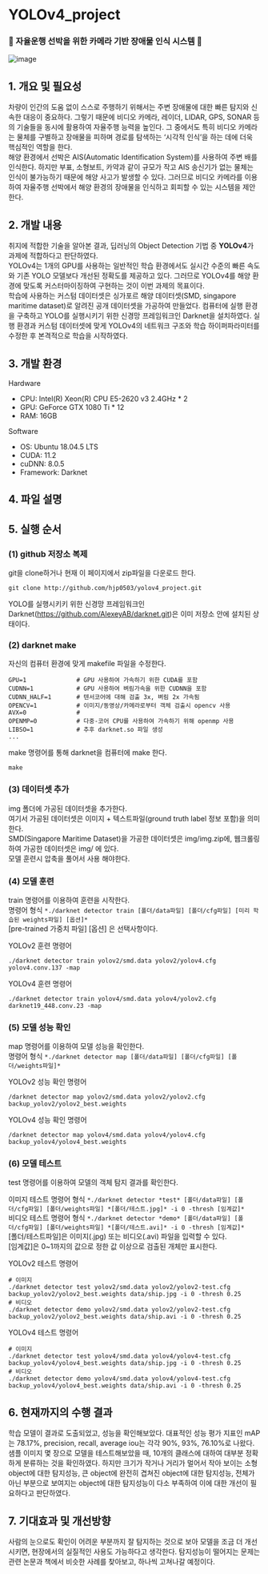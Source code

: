 # YOLOv4_project 

### 🚢 자율운행 선박을 위한 카메라 기반 장애물 인식 시스템 🚢  
![image](https://user-images.githubusercontent.com/60416651/113977243-43289880-987d-11eb-893f-fa6cb7ce69a8.png)

## 1. 개요 및 필요성
  차량이 인간의 도움 없이 스스로 주행하기 위해서는 주변 장애물에 대한 빠른 탐지와 신속한 대응이 중요하다. 그렇기 때문에 비디오 카메라, 레이더, LIDAR, GPS, SONAR 등의 기술들을 동시에 활용하여 자율주행 능력을 높인다. 그 중에서도 특히 비디오 카메라는 물체를 구별하고 장애물을 피하며 경로를 탐색하는 ‘시각적 인식’을 하는 데에 더욱 핵심적인 역할을 한다.  
  해양 환경에서 선박은 AIS(Automatic Identification System)를 사용하여 주변 배를 인식한다. 하지만 부표, 소형보트, 카약과 같이 규모가 작고 AIS 송신기가 없는 물체는 인식이 불가능하기 때문에 해양 사고가 발생할 수 있다. 그러므로 비디오 카메라를 이용하여 자율주행 선박에서 해양 환경의 장애물을 인식하고 회피할 수 있는 시스템을 제안한다. 


## 2. 개발 내용
   취지에 적합한 기술을 알아본 결과, 딥러닝의 Object Detection 기법 중 **YOLOv4**가 과제에 적합하다고 판단하였다.  
   YOLOv4는 1개의 GPU를 사용하는 일반적인 학습 환경에서도 실시간 수준의 빠른 속도와 기존 YOLO 모델보다 개선된 정확도를 제공하고 있다. 그러므로 YOLOv4를 해양 환경에 맞도록 커스터마이징하여 구현하는 것이 이번 과제의 목표이다.  
   학습에 사용하는 커스텀 데이터셋은 싱가포르 해양 데이터셋(SMD, singapore maritime dataset)로 알려진 공개 데이터셋을 가공하여 만들었다. 컴퓨터에 실행 환경을 구축하고 YOLO를 실행시키기 위한 신경망 프레임워크인 Darknet을 설치하였다. 실행 환경과 커스텀 데이터셋에 맞게 YOLOv4의 네트워크 구조와 학습 하이퍼파라미터를 수정한 후 본격적으로 학습을 시작하였다.  


## 3. 개발 환경
Hardware  
+ CPU: Intel(R) Xeon(R) CPU E5-2620 v3 2.4GHz * 2  
+ GPU: GeForce GTX 1080 Ti * 12  
+ RAM: 16GB  

Software  
+ OS: Ubuntu 18.04.5 LTS  
+ CUDA: 11.2  
+ cuDNN: 8.0.5  
+ Framework: Darknet  

## 4. 파일 설명

## 5. 실행 순서

### (1) github 저장소 복제
git을 clone하거나 현재 이 페이지에서 zip파일을 다운로드 한다.

```
git clone http://github.com/hjp0503/yolov4_project.git 
```
YOLO를 실행시키키 위한 신경망 프레임워크인 Darknet(https://github.com/AlexeyAB/darknet.git)은 이미 저장소 안에 설치된 상태이다.


### (2) darknet make
자신의 컴퓨터 환경에 맞게 makefile 파일을 수정한다.
```
GPU=1              # GPU 사용하여 가속하기 위한 CUDA를 포함
CUDNN=1            # GPU 사용하여 벼림가속을 위한 CUDNN을 포함
CUDNN_HALF=1       # 텐서코어에 대해 검출 3x, 벼림 2x 가속됨
OPENCV=1           # 이미지/동영상/카메라로부터 객체 검출시 opencv 사용
AVX=0              # 
OPENMP=0           # 다중-코어 CPU를 사용하여 가속하기 위해 openmp 사용
LIBSO=1            # 추후 darknet.so 파일 생성
...
```

make 명령어를 통해 darknet을 컴퓨터에 make 한다.  
```
make
```

### (3) 데이터셋 추가
img 폴더에 가공된 데이터셋을 추가한다.  
여기서 가공된 데이터셋은 이미지 + 텍스트파일(ground truth label 정보 포함)을 의미한다.  
SMD(Singapore Maritime Dataset)을 가공한 데이터셋은 img/img.zip에, 웹크롤링하여 가공한 데이터셋은 img/ 에 있다.  
모델 훈련시 압축을 풀어서 사용 해야한다.

### (4) 모델 훈련
train 명령어를 이용하여 훈련을 시작한다.  
명령어 형식 `*./darknet detector train [폴더/data파일] [폴더/cfg파일] [미리 학습된 weights파일] [옵션]*`  
[pre-trained 가중치 파일] [옵션] 은 선택사항이다.

YOLOv2 훈련 명령어
```
./darknet detector train yolov2/smd.data yolov2/yolov4.cfg yolov4.conv.137 -map
```
YOLOv4 훈련 명령어
```
./darknet detector train yolov4/smd.data yolov4/yolov2.cfg darknet19_448.conv.23 -map
```

### (5) 모델 성능 확인
map 명령어를 이용하여 모델 성능을 확인한다.  
명령어 형식 `*./darknet detector map [폴더/data파일] [폴더/cfg파일] [폴더/weights파일]*`    

YOLOv2 성능 확인 명령어
```
/darknet detector map yolov2/smd.data yolov2/yolov2.cfg backup_yolov2/yolov2_best.weights
```
YOLOv4 성능 확인 명령어
```
/darknet detector map yolov4/smd.data yolov4/yolov4.cfg backup_yolov4/yolov4_best.weights
```

### (6) 모델 테스트
test 명령어를 이용하여 모델의 객체 탐지 결과를 확인한다.    

이미지 테스트 명령어 형식 `*./darknet detector *test* [폴더/data파일] [폴더/cfg파일] [폴더/weights파일] *[폴더/테스트.jpg]* -i 0 -thresh [임계값]*`  
비디오 테스트 명령어 형식 `*./darknet detector *demo* [폴더/data파일] [폴더/cfg파일] [폴더/weights파일] *[폴더/테스트.avi]* -i 0 -thresh [임계값]*`  
[폴더/테스트파일]은 이미지(.jpg) 또는 비디오(.avi) 파일을 입력할 수 있다.  
[임계값]은 0~1까지의 값으로 정한 값 이상으로 검출된 개체만 표시한다.  


YOLOv2 테스트 명령어
```
# 이미지  
./darknet detector test yolov2/smd.data yolov2/yolov2-test.cfg backup_yolov2/yolov2_best.weights data/ship.jpg -i 0 -thresh 0.25  
# 비디오  
./darknet detector demo yolov2/smd.data yolov2/yolov2-test.cfg backup_yolov2/yolov2_best.weights data/ship.avi -i 0 -thresh 0.25  
```
YOLOv4 테스트 명령어
```
# 이미지  
./darknet detector test yolov4/smd.data yolov4/yolov4-test.cfg backup_yolov4/yolov4_best.weights data/ship.jpg -i 0 -thresh 0.25  
# 비디오
./darknet detector demo yolov4/smd.data yolov4/yolov4-test.cfg backup_yolov4/yolov4_best.weights data/ship.avi -i 0 -thresh 0.25  
```


## 6. 현재까지의 수행 결과
  학습 모델이 결과로 도출되었고, 성능을 확인해보았다. 대표적인 성능 평가 지표인 mAP는 78.17%, precision, recall, average iou는 각각 90%, 93%, 76.10%로 나왔다.  
  샘플 이미지 몇 장으로 모델을 테스트해보았을 때, 10개의 클래스에 대하여 대부분 정확하게 분류하는 것을 확인하였다. 하지만 크기가 작거나 거리가 멀어서 작아 보이는 소형 object에 대한 탐지성능, 큰 object에 완전히 겹쳐진 object에 대한 탐지성능, 전체가 아닌 부분으로 보여지는 object에 대한 탐지성능이 다소 부족하여 이에 대한 개선이 필요하다고 판단하였다.
  
  
## 7. 기대효과 및 개선방향
  사람의 눈으로도 확인이 어려운 부분까지 잘 탐지하는 것으로 보아 모델을 조금 더 개선시키면, 현장에서의 실질적인 사용도 가능하다고 생각한다. 탐지성능이 떨어지는 문제는 관련 논문과 책에서 비슷한 사례를 찾아보고, 하나씩 고쳐나갈 예정이다.

